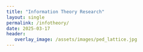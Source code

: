 ```yaml
---
title: "Information Theory Research"
layout: single
permalink: /infotheory/
date: 2025-03-17
header:
   overlay_image: /assets/images/ped_lattice.jpg
---
```

